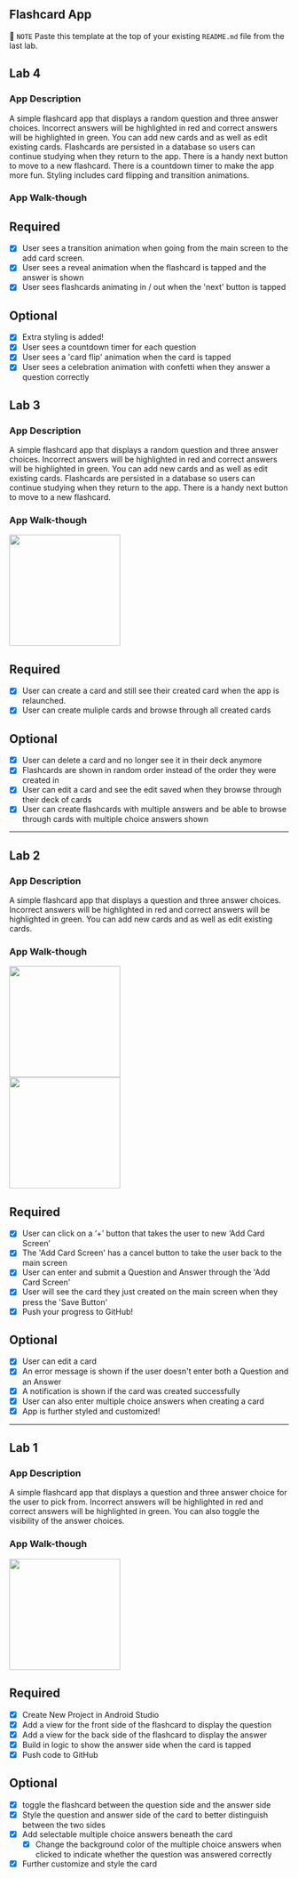 ## Flashcard App

📝 `NOTE` Paste this template at the top of your existing `README.md` file from the last lab.

## Lab 4

### App Description
A simple flashcard app that displays a random question and three answer choices. Incorrect answers will be highlighted in red and correct answers will be highlighted in green. You can add new cards and as well as edit existing cards. Flashcards are persisted in a database so users can continue studying when they return to the app. There is a handy next button to move to a new flashcard. There is a countdown timer to make the app more fun. Styling includes card flipping and transition animations.

### App Walk-though


## Required
- [x] User sees a transition animation when going from the main screen to the add card screen.
- [x] User sees a reveal animation when the flashcard is tapped and the answer is shown
- [x] User sees flashcards animating in / out when the 'next' button is tapped

## Optional
- [x] Extra styling is added!
- [x] User sees a countdown timer for each question
- [x] User sees a 'card flip' animation when the card is tapped
- [x] User sees a celebration animation with confetti when they answer a question correctly

## Lab 3

### App Description
A simple flashcard app that displays a random question and three answer choices. Incorrect answers will be highlighted in red and correct answers will be highlighted in green. You can add new cards and as well as edit existing cards. Flashcards are persisted in a database so users can continue studying when they return to the app. There is a handy next button to move to a new flashcard.

### App Walk-though
<img src="flashcardApp_Lab3.gif" width=200><br>

## Required
- [x] User can create a card and still see their created card when the app is relaunched.
- [x] User can create muliple cards and browse through all created cards

## Optional
- [x] User can delete a card and no longer see it in their deck anymore
- [x] Flashcards are shown in random order instead of the order they were created in
- [x] User can edit a card and see the edit saved when they browse through their deck of cards
- [x] User can create flashcards with multiple answers and be able to browse through cards with multiple choice answers shown

----------------------------------------------------------------------------------------------------------------------------------------

## Lab 2

### App Description
A simple flashcard app that displays a question and three answer choices. Incorrect answers will be highlighted in red and correct answers will be highlighted in green. You can add new cards and as well as edit existing cards.

### App Walk-though
<img src="flashcardApp_Lab2gif.gif" width=200><br>        <img src="flashcardApp_Lab2_2gif.gif" width=200><br>

## Required
- [x] User can click on a ‘+’ button that takes the user to new ‘Add Card Screen’
- [x] The 'Add Card Screen' has a cancel button to take the user back to the main screen
- [x] User can enter and submit a Question and Answer through the 'Add Card Screen'
- [x] User will see the card they just created on the main screen when they press the 'Save Button'
- [x] Push your progress to GitHub!

## Optional
- [x] User can edit a card
- [x] An error message is shown if the user doesn't enter both a Question and an Answer
- [x] A notification is shown if the card was created successfully
- [x] User can also enter multiple choice answers when creating a card
- [x] App is further styled and customized!

----------------------------------------------------------------------------------------------------------------------------------------

## Lab 1

### App Description
A simple flashcard app that displays a question and three answer choice for the user to pick from. Incorrect answers will be highlighted in red and correct answers will be highlighted in green. You can also toggle the visibility of the answer choices.

### App Walk-though
<img src="flashcardApp_Lab1.gif" width=200><br>

## Required
- [x] Create New Project in Android Studio
- [x] Add a view for the front side of the flashcard to display the question
- [x] Add a view for the back side of the flashcard to display the answer
- [x] Build in logic to show the answer side when the card is tapped
- [x] Push code to GitHub
## Optional
- [x] toggle the flashcard between the question side and the answer side
- [x] Style the question and answer side of the card to better distinguish between the two sides
- [x] Add selectable multiple choice answers beneath the card
   - [x] Change the background color of the multiple choice answers when clicked to indicate whether the question was answered correctly
- [x] Further customize and style the card

